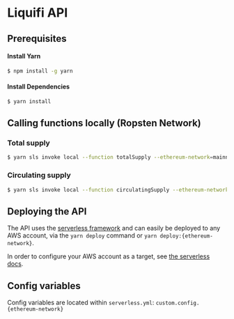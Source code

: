 # Liquifi API

## Prerequisites
#### Install Yarn
```sh
$ npm install -g yarn
```
#### Install Dependencies
```sh
$ yarn install
```

## Calling functions locally (Ropsten Network)
### Total supply
```sh
$ yarn sls invoke local --function totalSupply --ethereum-network=mainnet
```
### Circulating supply
```sh
$ yarn sls invoke local --function circulatingSupply --ethereum-network=mainnet
```
## Deploying the API

The API uses the [serverless framework](https://serverless.com) and can easily be deployed to any AWS account,
via the `yarn deploy` command or `yarn deploy:{ethereum-network}`.

In order to configure your AWS account as a target, 
see [the serverless docs](https://www.serverless.com/framework/docs/providers/aws/guide/credentials/).

## Config variables
Config variables are located within `serverless.yml`: `custom.config.{ethereum-network}`